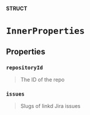 **STRUCT**

# `InnerProperties`

## Properties
### `repositoryId`

> The ID of the repo

### `issues`

> Slugs of linkd Jira issues

